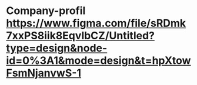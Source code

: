 # Company-profil https://www.figma.com/file/sRDmk7xxPS8iik8EqvlbCZ/Untitled?type=design&node-id=0%3A1&mode=design&t=hpXtowFsmNjanvwS-1
